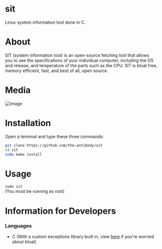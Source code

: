 # sit
Linux system information tool done in C.

# About
SIT (system information tool) is an open-source fetching tool that allows you to see the specifications of your individual computer, including the OS and release, and temperature of the parts such as the CPU. SIT is bloat free, memory efficient, fast, and best of all, open source.

# Media
![image](https://user-images.githubusercontent.com/71285258/180618680-e94cb81a-854e-40e6-87ca-e7d60c4a82ce.png)
 
# Installation
Open a terminal and type these three commands:
```sh
git clone https://github.com/the-antibody/sit
cd sit
sudo make install
```

# Usage
`sudo sit` <br />
(You must be running as root)
 
# Information for Developers
 
### Languages
- C
(With a custom exceptions library built in, view [here](https://github.com/the-antibody/sit/edit/main/src/exceptions.h) if you're worried about bloat)
